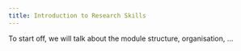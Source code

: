 ```yaml
---
title: Introduction to Research Skills
---
```


To start off, we will talk about the module structure, organisation, ...